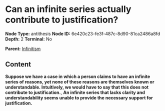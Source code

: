# Can an infinite series actually contribute to justification?

**Node Type:** antithesis
**Node ID:** 6e420c23-fe3f-487c-8d90-81ca2486a8fd
**Depth:** 2
**Terminal:** No

**Parent:** [Infinitism](infinitism.md)

## Content

**Suppose we have a case in which a person claims to have an infinite series of reasons, yet none of these reasons are themselves known or understandable. Intuitively, we would have to say that this does not contribute to justification.**, **An infinite series that lacks clarity and understandability seems unable to provide the necessary support for justification.**
